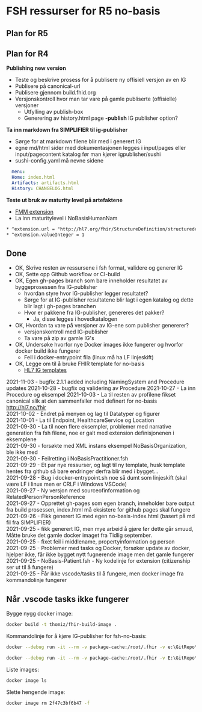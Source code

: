# FSH ressurser for R5 no-basis

## Plan for R5


## Plan for R4

**Publishing new version**
* Teste og beskrive prosess for å publisere ny offisiell versjon av en IG
* Publisere på canonical-url
* Publisere gjennom build.fhid.org
* Versjonskontroll hvor man tar vare på gamle publiserte (offisielle) versjoner
  * Utfylling av publish-box
  * Generering av history.html page **-publish** IG publisher option?

**Ta inn markdown fra SIMPLIFIER til ig-publisher**
  * Sørge for at markdown filene blir med i generert IG
  * egne md/html sider med dokumentasjonen legges i input/pages eller input/pagecontent katalog før man kjører igpublisher/sushi
  * sushi-config.yaml må nevne sidene 

~~~ yaml
  menu:
  Home: index.html
  Artifacts: artifacts.html
  History: CHANGELOG.html
~~~

**Teste ut bruk av maturity level på artefaktene**
* [FMM extension](http://hl7.org/fhir/StructureDefinition/structuredefinition-fmm)
* La inn maturitylevel i NoBasisHumanNam
~~~xml
* ^extension.url = "http://hl7.org/fhir/StructureDefinition/structuredefinition-fmm"
* ^extension.valueInteger = 1
~~~

## Done

* OK, Skrive resten av ressursene i fsh format, validere og generer IG
* OK, Sette opp Github workflow or CI-build
* OK, Egen gh-pages branch som bare inneholder resultatet av byggeprosessen fra IG-publisher
  * hvordan styre hvor IG-publisher legger resultatet?
  * Sørge for at IG-publisher resultatene blir lagt i egen katalog og dette blir lagt i gh-pages branchen
  * Hvor er pakkene fra IG-publisher, genereres det pakker?
    * Ja, disse legges i hovedkatalogen
* OK, Hvordan ta vare på versjoner av IG-ene som publisher genererer?
  * versjonskontroll med IG-publisher
  * Ta vare på zip av gamle IG's
* OK, Undersøke hvorfor nye Docker images ikke fungerer og hvorfor docker build ikke fungerer
  * Feil i docker-entrypoint fila (linux må ha LF linjeskift)
* OK, Legge om til å bruke FHIR template for no-basis
  * [HL7 IG templates](https://build.fhir.org/ig/FHIR/ig-guidance/index.html#templates)

2021-11-03 - bugfix 2.1.1 added including NamingSystem and Procedure updates
2021-10-28 - bugfix og validering av Procedure
2021-10-27 - La inn Procedure og eksempel
2021-10-03 - La til resten av profilene fikset canonical slik at den sammenfaller med definert for no-basis http://hl7.no/fhir  
2021-10-02 - Endret på menyen og lag til Datatyper og figurer  
2021-10-01 - La til Endpoint, HealthcareService og Location  
2021-09-30 - La til noen flere eksempler, problemer med narrative generation fra fsh filene, noe er galt med extension definisjonenen i eksemplene  
2021-09-30 - forsøkte med XML instans eksempel NoBasisOrganization, ble ikke med  
2021-09-30 - Feilretting i NoBasisPractitioner.fsh  
2021-09-29 - Et par nye ressurser, og lagt til ny template, husk template hentes fra github så bare endringer derfra blir med i bygget...  
2021-09-28 - Bug i docker-entrypoint.sh noe så dumt som linjeskift (skal være LF i linux men er CRLF i Windows VSCode)  
2021-09-27 - Ny versjon med sourceofinformation og RelatedPersonPersonReference  
2021-09-27 - Opprettet gh-pages som egen branch, inneholder bare output fra build prosessen, index.html må eksistere for github pages skal fungere  
2021-09-26 - Fikk generert IG med egen no-basis-index.html (basert på md fil fra SIMPLIFIER)  
2021-09-25 - fikk generert IG, men mye arbeid å gjøre før dette går smuud, Måtte bruke det gamle docker imaget fra Tidlig september.  
2021-09-25 - fixet feil i middlename, propertyinformation og person  
2021-09-25 - Problemer med tasks og Docker, forsøker update av docker, hjelper ikke, får ikke bygget nytt fugnerende image men det gamle fungerer  
2021-09-25 - NoBasis-Patient.fsh - Ny kodelinje for extension (citizenship ser ut til å fungere)  
2021-09-25 - Får ikke vscode/tasks til å fungere, men docker image fra kommandolinje fungerer  

## Når .vscode tasks ikke fungerer

Bygge nygg docker image:

~~~bash
docker build -t thomiz/fhir-build-image .
~~~

Kommandolinje for å kjøre IG-publisher for fsh-no-basis:

~~~bash
docker --debug run -it --rm -v package-cache:/root/.fhir -v e:\GitRepo\fsh-no-basis\master\no-basis:/data thomiz/fhir-build publisher -ig /data/ig.ini

docker --debug run -it --rm -v package-cache:/root/.fhir -v E:\GitRepo\HL7-norway-basisprofiler-r4:/data thomiz/fhir-build publisher -ig /data/ig.ini
~~~

Liste images:

~~~bash
docker image ls
~~~

Slette hengende image:

~~~bash
docker image rm 2f47c3bf6b47 -f  
~~~
